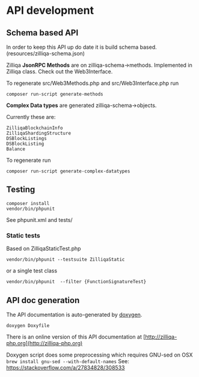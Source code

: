 # API development

## Schema based API

In order to keep this API up do date it is build schema based.
(resources/zilliqa-schema.json)

Zilliqa **JsonRPC Methods** are on zilliqa-schema->methods. Implemented in Zilliqa class.
Check out the Web3Interface.

To regenerate src/Web3Methods.php and src/Web3Interface.php run

```
composer run-script generate-methods
```


**Complex Data types**
are generated  zilliqa-schema->objects.

Currently these are:

```
ZilliqaBlockchainInfo
ZilliqaShardingStructure
DSBlockListings
DSBlockListing
Balance
```

To regenerate run

```
composer run-script generate-complex-datatypes
```


## Testing

```
composer install
vendor/bin/phpunit
```

See phpunit.xml and tests/

### Static tests

Based on ZilliqaStaticTest.php

`vendor/bin/phpunit --testsuite ZilliqaStatic`

or a single test class 

`vendor/bin/phpunit  --filter {FunctionSignatureTest}`

## API doc generation

The API documentation is auto-generated by [doxygen](http://www.stack.nl/~dimitri/doxygen/).

```
doxygen Doxyfile
```

There is an online version of this API documentation at [http://zilliqa-php.org](http://zilliqa-php.org)

Doxygen script does some preprocessing which requires GNU-sed on OSX
``` brew install gnu-sed --with-default-names```
See: https://stackoverflow.com/a/27834828/308533